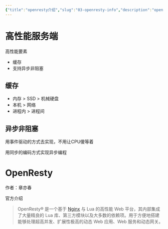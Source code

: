 ```yaml
---
{"title":"openresty介绍","slug":"03-openresty-info","description":"openresty介绍","author":"six","created":"2023-03-03","updated":"2023-09-02","cover":"https://picsum.photos/720/400","tags":["nginx","openresty"],"categories":["nginx"],"dg-publish":true,"permalink":"/nginx/03-openresty-info/","dgPassFrontmatter":true}
---
```


# 高性能服务端

高性能要素

- 缓存
- 支持异步非阻塞

## 缓存

- 内存 > SSD > 机械硬盘
- 本机 > 网络
- 进程内 > 进程间

## 异步非阻塞

用事件驱动的方式去实现，不用让CPU傻等着

用同步的编码方式实现异步编程

# OpenResty

作者：章亦春

官方介绍

> OpenResty® 是一个基于 [Nginx](https://openresty.org/cn/nginx.html "Nginx") 与 Lua 的高性能 Web 平台，其内部集成了大量精良的 Lua 库、第三方模块以及大多数的依赖项。用于方便地搭建能够处理超高并发、扩展性极高的动态 Web 应用、Web 服务和动态网关。


